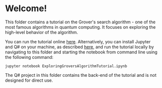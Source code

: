 # Welcome!

This folder contains a tutorial on the Grover's search algorithm - one of the most famous algorithms in quantum computing. It focuses on exploring the high-level behavior of the algorithm.

You can run the tutorial online [here](https://mybinder.org/v2/gh/Microsoft/QuantumKatas/main?filepath=tutorials/ExploringGroversAlgorithm%2FExploringGroversAlgorithmTutorial.ipynb). 
Alternatively, you can install Jupyter and Q# on your machine, as described [here](https://docs.microsoft.com/quantum/install-guide#develop-with-jupyter-notebooks), and run the tutorial locally by navigating to this folder and starting the notebook from command line using the following command: 

    jupyter notebook ExploringGroversAlgorithmTutorial.ipynb

The Q# project in this folder contains the back-end of the tutorial and is not designed for direct use.

